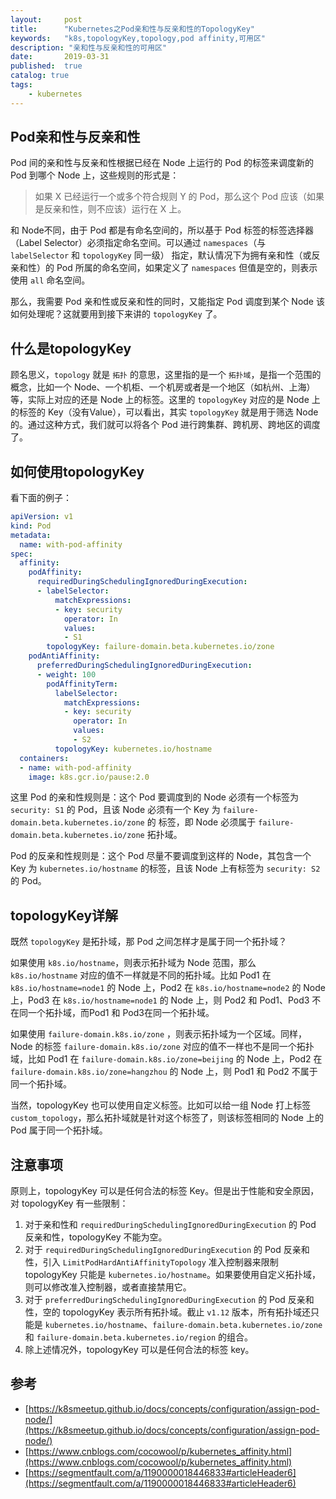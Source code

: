 ```yaml
---
layout:     post
title:      "Kubernetes之Pod亲和性与反亲和性的TopologyKey"
keywords:   "k8s,topologyKey,topology,pod affinity,可用区" 
description: "亲和性与反亲和性的可用区"
date:       2019-03-31
published:  true 
catalog: true
tags:
    - kubernetes 
---
```


## Pod亲和性与反亲和性
Pod 间的亲和性与反亲和性根据已经在 Node 上运行的 Pod 的标签来调度新的 Pod 到哪个 Node 上，这些规则的形式是：

> 如果 X 已经运行一个或多个符合规则 Y 的 Pod，那么这个 Pod 应该（如果是反亲和性，则不应该）运行在 X 上。

和 Node不同，由于 Pod 都是有命名空间的，所以基于 Pod 标签的标签选择器（Label Selector）必须指定命名空间。可以通过 `namespaces`（与 `labelSelector` 和 `topologyKey` 同一级） 指定，默认情况下为拥有亲和性（或反亲和性）的 Pod 所属的命名空间，如果定义了 `namespaces` 但值是空的，则表示使用 `all` 命名空间。

那么，我需要 Pod 亲和性或反亲和性的同时，又能指定 Pod 调度到某个 Node 该如何处理呢？这就要用到接下来讲的 `topologyKey` 了。

## 什么是topologyKey
顾名思义，`topology` 就是 `拓扑` 的意思，这里指的是一个 `拓扑域`，是指一个范围的概念，比如一个 Node、一个机柜、一个机房或者是一个地区（如杭州、上海）等，实际上对应的还是 Node 上的标签。这里的 `topologyKey` 对应的是 Node 上的标签的 Key（没有Value），可以看出，其实 `topologyKey` 就是用于筛选 Node 的。通过这种方式，我们就可以将各个 Pod 进行跨集群、跨机房、跨地区的调度了。

## 如何使用topologyKey
看下面的例子：
```yaml
apiVersion: v1
kind: Pod
metadata:
  name: with-pod-affinity
spec:
  affinity:
    podAffinity:
      requiredDuringSchedulingIgnoredDuringExecution:
      - labelSelector:
          matchExpressions:
          - key: security
            operator: In
            values:
            - S1
        topologyKey: failure-domain.beta.kubernetes.io/zone
    podAntiAffinity:
      preferredDuringSchedulingIgnoredDuringExecution:
      - weight: 100
        podAffinityTerm:
          labelSelector:
            matchExpressions:
            - key: security
              operator: In
              values:
              - S2
          topologyKey: kubernetes.io/hostname
  containers:
  - name: with-pod-affinity
    image: k8s.gcr.io/pause:2.0
```

这里 Pod 的亲和性规则是：这个 Pod 要调度到的 Node 必须有一个标签为 `security: S1` 的 Pod，且该 Node 必须有一个 Key 为 `failure-domain.beta.kubernetes.io/zone`  的 标签，即 Node 必须属于 `failure-domain.beta.kubernetes.io/zone` 拓扑域。

Pod 的反亲和性规则是：这个 Pod 尽量不要调度到这样的 Node，其包含一个 Key 为 `kubernetes.io/hostname` 的标签，且该 Node 上有标签为 `security: S2` 的 Pod。


## topologyKey详解
既然 `topologyKey` 是拓扑域，那 Pod 之间怎样才是属于同一个拓扑域？

如果使用 `k8s.io/hostname`，则表示拓扑域为 Node 范围，那么 `k8s.io/hostname` 对应的值不一样就是不同的拓扑域。比如 Pod1 在 `k8s.io/hostname=node1` 的 Node 上，Pod2 在 `k8s.io/hostname=node2` 的 Node 上，Pod3 在 `k8s.io/hostname=node1` 的 Node 上，则 Pod2 和 Pod1、Pod3 不在同一个拓扑域，而Pod1 和 Pod3在同一个拓扑域。

如果使用 `failure-domain.k8s.io/zone` ，则表示拓扑域为一个区域。同样，Node 的标签 `failure-domain.k8s.io/zone` 对应的值不一样也不是同一个拓扑域，比如 Pod1 在 `failure-domain.k8s.io/zone=beijing` 的 Node 上，Pod2 在 `failure-domain.k8s.io/zone=hangzhou` 的 Node 上，则 Pod1 和 Pod2 不属于同一个拓扑域。

当然，topologyKey 也可以使用自定义标签。比如可以给一组 Node 打上标签 `custom_topology`，那么拓扑域就是针对这个标签了，则该标签相同的 Node 上的 Pod 属于同一个拓扑域。


## 注意事项
原则上，topologyKey 可以是任何合法的标签 Key。但是出于性能和安全原因，对 topologyKey 有一些限制：

1. 对于亲和性和 `requiredDuringSchedulingIgnoredDuringExecution` 的 Pod 反亲和性，topologyKey 不能为空。
2. 对于 `requiredDuringSchedulingIgnoredDuringExecution` 的 Pod 反亲和性，引入 `LimitPodHardAntiAffinityTopology` 准入控制器来限制 topologyKey 只能是 `kubernetes.io/hostname`。如果要使用自定义拓扑域，则可以修改准入控制器，或者直接禁用它。
3. 对于 `preferredDuringSchedulingIgnoredDuringExecution` 的 Pod 反亲和性，空的 topologyKey 表示所有拓扑域。截止 `v1.12` 版本，所有拓扑域还只能是 `kubernetes.io/hostname`、`failure-domain.beta.kubernetes.io/zone` 和 `failure-domain.beta.kubernetes.io/region` 的组合。
4. 除上述情况外，topologyKey 可以是任何合法的标签 key。


## 参考
* [https://k8smeetup.github.io/docs/concepts/configuration/assign-pod-node/](https://k8smeetup.github.io/docs/concepts/configuration/assign-pod-node/)
* [https://www.cnblogs.com/cocowool/p/kubernetes_affinity.html](https://www.cnblogs.com/cocowool/p/kubernetes_affinity.html)
* [https://segmentfault.com/a/1190000018446833#articleHeader6](https://segmentfault.com/a/1190000018446833#articleHeader6)

